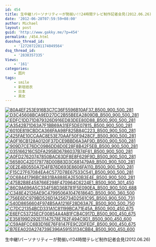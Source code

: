 ```yaml
---
id: 454
title: 生中継!パーソナリティーが勢揃い!!24時間テレビ制作記者会見(2012.06.26)
date: '2012-06-28T07:59:59+08:00'
author: Michael
layout: post
guid: 'http://www.gakky.me/?p=454'
permalink: /454.html
duoshuo_thread_id:
    - '1272072281174049564'
dsq_thread_id:
    - '2838357335'
Views:
    - '161'
categories:
    - 图片
tags:
    - smile
    - 新垣结衣
    - 日本
    - 美女
---
```


[![80A4EF253E916B3C7C36F5596B10AF37_B500_900_500_281](http://www.yui-aragaki.org/wp-content/uploads/img/80A4EF253E916B3C7C36F5596B10AF37_B500_900_500_281.jpeg)](http://www.yui-aragaki.org/wp-content/uploads/img/80A4EF253E916B3C7C36F5596B10AF37_B1280_1280_1280_720.jpeg) [![D3C45608BCA9ED27DC2B55BEEA2809DB_B500_900_500_281](http://www.yui-aragaki.org/wp-content/uploads/img/D3C45608BCA9ED27DC2B55BEEA2809DB_B500_900_500_281.jpeg)](http://www.yui-aragaki.org/wp-content/uploads/img/D3C45608BCA9ED27DC2B55BEEA2809DB_B1280_1280_1280_720.jpeg) [![EDFC1DD71D879326D916ED83DEE80D88_B500_900_500_281](http://www.yui-aragaki.org/wp-content/uploads/img/EDFC1DD71D879326D916ED83DEE80D88_B500_900_500_281.jpeg)](http://www.yui-aragaki.org/wp-content/uploads/img/EDFC1DD71D879326D916ED83DEE80D88_B1280_1280_1280_720.jpeg) [![A3542B71D63A7F1BB69A31EF5DE07815_B500_900_500_281](http://www.yui-aragaki.org/wp-content/uploads/img/A3542B71D63A7F1BB69A31EF5DE07815_B500_900_500_281.jpeg)](http://www.yui-aragaki.org/wp-content/uploads/img/A3542B71D63A7F1BB69A31EF5DE07815_B1280_1280_1280_720.jpeg) [![6010E819CBDCA366FAA98F825B84C223_B500_900_500_281](http://www.yui-aragaki.org/wp-content/uploads/img/6010E819CBDCA366FAA98F825B84C223_B500_900_500_281.jpeg)](http://www.yui-aragaki.org/wp-content/uploads/img/6010E819CBDCA366FAA98F825B84C223_B1280_1280_1280_720.jpeg) [![425FAE10CCAAC8E53E70AAF50F9428CF_B500_900_500_281](http://www.yui-aragaki.org/wp-content/uploads/img/425FAE10CCAAC8E53E70AAF50F9428CF_B500_900_500_281.jpeg)](http://www.yui-aragaki.org/wp-content/uploads/img/425FAE10CCAAC8E53E70AAF50F9428CF_B1280_1280_1280_720.jpeg) [![A0F16CB128A0120F37DCE9BBD6A3AF9D_B500_900_500_281](http://www.yui-aragaki.org/wp-content/uploads/img/A0F16CB128A0120F37DCE9BBD6A3AF9D_B500_900_500_281.jpeg)](http://www.yui-aragaki.org/wp-content/uploads/img/A0F16CB128A0120F37DCE9BBD6A3AF9D_B1280_1280_1280_720.jpeg) [![909D7CE76DC0986DD8D0E28F8B42F5EB_B500_900_500_281](http://www.yui-aragaki.org/wp-content/uploads/img/909D7CE76DC0986DD8D0E28F8B42F5EB_B500_900_500_281.jpeg)](http://www.yui-aragaki.org/wp-content/uploads/img/909D7CE76DC0986DD8D0E28F8B42F5EB_B1280_1280_1280_720.jpeg) [![035166216C5DFA295BD6786037B74F61_B500_900_500_281](http://www.yui-aragaki.org/wp-content/uploads/img/035166216C5DFA295BD6786037B74F61_B500_900_500_281.jpeg)](http://www.yui-aragaki.org/wp-content/uploads/img/035166216C5DFA295BD6786037B74F61_B1280_1280_1280_720.jpeg) [![A0FD27620747850BAC63DF8E8F629F9D_B500_900_500_281](http://www.yui-aragaki.org/wp-content/uploads/img/A0FD27620747850BAC63DF8E8F629F9D_B500_900_500_281.jpeg)](http://www.yui-aragaki.org/wp-content/uploads/img/A0FD27620747850BAC63DF8E8F629F9D_B1280_1280_1280_720.jpeg) [![56580C42D179778D00B83D3C681479A9_B500_900_500_281](http://www.yui-aragaki.org/wp-content/uploads/img/56580C42D179778D00B83D3C681479A9_B500_900_500_281.jpeg)](http://www.yui-aragaki.org/wp-content/uploads/img/56580C42D179778D00B83D3C681479A9_B1280_1280_1280_720.jpeg) [![0E2E4B0550A7D4FB76D693E8606FA110_B500_900_500_281](http://www.yui-aragaki.org/wp-content/uploads/img/0E2E4B0550A7D4FB76D693E8606FA110_B500_900_500_281.jpeg)](http://www.yui-aragaki.org/wp-content/uploads/img/0E2E4B0550A7D4FB76D693E8606FA110_B1280_1280_1280_720.jpeg) [![F15C27F67084EA4C577D78E67533C541_B500_900_500_281](http://www.yui-aragaki.org/wp-content/uploads/img/F15C27F67084EA4C577D78E67533C541_B500_900_500_281.jpeg)](http://www.yui-aragaki.org/wp-content/uploads/img/F15C27F67084EA4C577D78E67533C541_B1280_1280_1280_720.jpeg) [![0C68441796BC8831BA888EA2E50B3E4E_B500_900_500_281](http://www.yui-aragaki.org/wp-content/uploads/img/0C68441796BC8831BA888EA2E50B3E4E_B500_900_500_281.jpeg)](http://www.yui-aragaki.org/wp-content/uploads/img/0C68441796BC8831BA888EA2E50B3E4E_B1280_1280_1280_720.jpeg) [![475B2B8E458766E298F470964C6224E1_B500_900_301_450](http://www.yui-aragaki.org/wp-content/uploads/img/475B2B8E458766E298F470964C6224E1_B500_900_301_450.jpeg)](http://www.yui-aragaki.org/wp-content/uploads/img/475B2B8E458766E298F470964C6224E1_B1280_1280_301_450.jpeg) [![86C9A696A5C334F58D36B781F5E090EA_B500_900_500_688](http://www.yui-aragaki.org/wp-content/uploads/img/86C9A696A5C334F58D36B781F5E090EA_B500_900_500_688.jpeg)](http://www.yui-aragaki.org/wp-content/uploads/img/86C9A696A5C334F58D36B781F5E090EA_B1280_1280_581_800.jpeg) [![C348E42126AE9C4799506A104761864D_B500_900_360_500](http://www.yui-aragaki.org/wp-content/uploads/img/C348E42126AE9C4799506A104761864D_B500_900_360_500.jpeg)](http://www.yui-aragaki.org/wp-content/uploads/img/C348E42126AE9C4799506A104761864D_B1280_1280_360_500.jpeg) [![756E6DC979BD526D1A256734D2561C95_B500_900_500_731](http://www.yui-aragaki.org/wp-content/uploads/img/756E6DC979BD526D1A256734D2561C95_B500_900_500_731.jpeg)](http://www.yui-aragaki.org/wp-content/uploads/img/756E6DC979BD526D1A256734D2561C95_B1280_1280_547_800.jpeg) [![540D8656604F974B5AA1216F28D63A7E_B500_900_500_750](http://www.yui-aragaki.org/wp-content/uploads/img/540D8656604F974B5AA1216F28D63A7E_B500_900_500_750.jpeg)](http://www.yui-aragaki.org/wp-content/uploads/img/540D8656604F974B5AA1216F28D63A7E_B1280_1280_610_915.jpeg) [![C7DC21354BCD331A1C81199BCA71E45A_B500_900_450_675](http://www.yui-aragaki.org/wp-content/uploads/img/C7DC21354BCD331A1C81199BCA71E45A_B500_900_450_675.jpeg)](http://www.yui-aragaki.org/wp-content/uploads/img/C7DC21354BCD331A1C81199BCA71E45A_B1280_1280_450_675.jpeg) [![E6EFC53725ECF00854A4AB1FCB4C917D_B500_900_450_675](http://www.yui-aragaki.org/wp-content/uploads/img/E6EFC53725ECF00854A4AB1FCB4C917D_B500_900_450_675.jpeg)](http://www.yui-aragaki.org/wp-content/uploads/img/E6EFC53725ECF00854A4AB1FCB4C917D_B1280_1280_450_675.jpeg) [![E358199D292E11147578E762F494C9D1_B500_900_450_600](http://www.yui-aragaki.org/wp-content/uploads/img/E358199D292E11147578E762F494C9D1_B500_900_450_600.jpeg)](http://www.yui-aragaki.org/wp-content/uploads/img/E358199D292E11147578E762F494C9D1_B1280_1280_450_600.jpeg) [![C59A8FCC6B3D16E76F8147FE9C2DFEDF_B500_900_450_675](http://www.yui-aragaki.org/wp-content/uploads/img/C59A8FCC6B3D16E76F8147FE9C2DFEDF_B500_900_450_675.jpeg)](http://www.yui-aragaki.org/wp-content/uploads/img/C59A8FCC6B3D16E76F8147FE9C2DFEDF_B1280_1280_450_675.jpeg) [![B7EEA020A274739E396A59153134CBB4_B500_900_450_600](http://www.yui-aragaki.org/wp-content/uploads/img/B7EEA020A274739E396A59153134CBB4_B500_900_450_600.jpeg)](http://www.yui-aragaki.org/wp-content/uploads/img/B7EEA020A274739E396A59153134CBB4_B1280_1280_450_600.jpeg)

生中継!パーソナリティーが勢揃い!!24時間テレビ制作記者会見(2012.06.26)